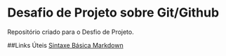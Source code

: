 # Desafio de Projeto sobre Git/Github

Repositório criado para o Desfio de Projeto.

##Links Úteis
[Sintaxe Básica Markdown](https://www.markdownguide.org/basic-syntax/)
